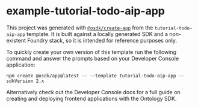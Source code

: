 # example-tutorial-todo-aip-app

This project was generated with [`@osdk/create-app`](https://www.npmjs.com/package/@osdk/create-app) from the `tutorial-todo-aip-app` template. It is built against a locally generated SDK and a non-existent Foundry stack, so it is intended for reference purposes only.

To quickly create your own version of this template run the following command and answer the prompts based on your Developer Console application:

```
npm create @osdk/app@latest -- --template tutorial-todo-aip-app --sdkVersion 2.x
```

Alternatively check out the Developer Console docs for a full guide on creating and deploying frontend applications with the Ontology SDK.
